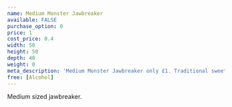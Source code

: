 ```yaml
---
name: Medium Monster Jawbreaker
available: FALSE
purchase_option: 0
price: 1
cost_price: 0.4
width: 50
height: 50
depth: 40
weight: 0
meta_description: 'Medium Monster Jawbreaker only £1. Traditional sweets and more at Humbugs Confectionery Store. Specialists in satisfying your sweet tooth!'
free: [Alcohol]
---
```

Medium sized jawbreaker.